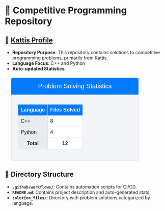 # 🌟 Competitive Programming Repository

## 🔗 [Kattis Profile](https://open.kattis.com/users/simon-winther-albertsen)

- **Repository Purpose**: This repository contains solutions to competitive programming problems, primarily from Kattis.
- **Language Focus**: C++ and Python
- **Auto-updated Statistics**:

<!-- START_SOLVED_STATS -->
<div style="font-family: Arial, sans-serif; margin: 20px; width: 400px;"><div style="background-color: #007bff; color: white; padding: 15px; font-size: 20px; text-align: center; border-radius: 5px 5px 0 0;">Problem Solving Statistics</div><div style="background-color: #f3f4f7; padding: 20px; border: 1px solid #ddd; border-top: none; border-radius: 0 0 5px 5px;"><table style="width: 100%; border-collapse: collapse; margin-top: 10px;"><thead style="background-color: #007bff; color: #ffffff;"><tr><th style="padding: 8px; border: 1px solid #ddd;">Language</th><th style="padding: 8px; border: 1px solid #ddd;">Files Solved</th></tr></thead><tbody><tr><td style="padding: 8px; border: 1px solid #ddd; background-color: #e9ecef;">C++</td><td style="padding: 8px; border: 1px solid #ddd; background-color: #ffffff;">8</td></tr><tr><td style="padding: 8px; border: 1px solid #ddd; background-color: #e9ecef;">Python</td><td style="padding: 8px; border: 1px solid #ddd; background-color: #ffffff;">4</td></tr></tbody><tfoot><tr><th style="padding: 8px; border: 1px solid #ddd; background-color: #e9ecef;">Total</th><th style="padding: 8px; border: 1px solid #ddd; background-color: #ffffff;">12</th></tr></tfoot></table></div></div>
<!-- END_SOLVED_STATS -->

## 📂 Directory Structure

- **`.github/workflows/`**: Contains automation scripts for CI/CD.
- **`README.md`**: Contains project description and auto-generated stats.
- **`solution_files/`**: Directory with problem solutions categorized by language.
